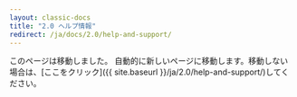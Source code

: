 ```yaml
---
layout: classic-docs
title: "2.0 ヘルプ情報"
redirect: /ja/docs/2.0/help-and-support/
---
```


このページは移動しました。 自動的に新しいページに移動します。移動しない場合は、[ここをクリック]({{ site.baseurl }}/ja/2.0/help-and-support/)してください。
